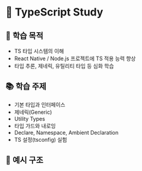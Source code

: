# 🧩 TypeScript Study

## 🎯 학습 목적

- TS 타입 시스템의 이해
- React Native / Node.js 프로젝트에 TS 적용 능력 향상
- 타입 추론, 제네릭, 유틸리티 타입 등 심화 학습

## 📚 학습 주제

- 기본 타입과 인터페이스
- 제네릭(Generic)
- Utility Types
- 타입 가드와 내로잉
- Declare, Namespace, Ambient Declaration
- TS 설정(tsconfig) 실험

## 🧩 예시 구조
